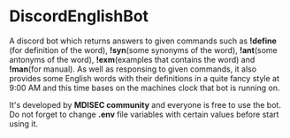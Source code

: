 # DiscordEnglishBot

A discord bot which returns answers to given commands such as **!define** (for definition of the word), **!syn**(some synonyms of the word), **!ant**(some antonyms of the word), **!exm**(examples that contains the word) and **!man**(for manual). As well as responsing to given commands, it also provides some English words with their definitions in a quite fancy style at 9:00 AM and this time bases on the machines clock that bot is running on. 

It's developed by **MDISEC community** and everyone is free to use the bot.
Do not forget to change **.env** file variables with certain values before start using it.
